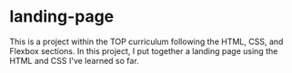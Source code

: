 # landing-page
This is a project within the TOP curriculum following the HTML, CSS, and Flexbox sections. In this project, I put together a landing page using the HTML and CSS I've learned so far.
